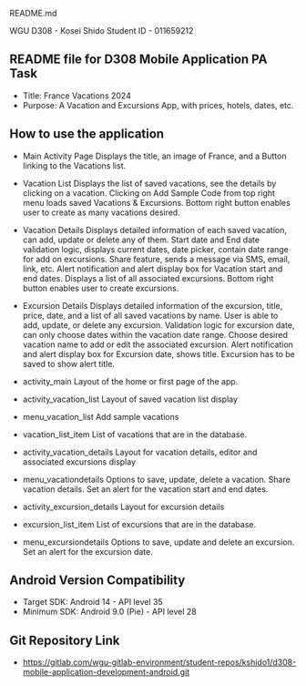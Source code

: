 README.md

WGU D308 - Kosei Shido
Student ID - 011659212

## README file for D308 Mobile Application PA Task

- Title: France Vacations 2024
- Purpose: A Vacation and Excursions App, with prices, hotels, dates, etc.

## How to use the application

- Main Activity Page
    Displays the title, an image of France, and a Button linking to the Vacations list.
- Vacation List
    Displays the list of saved vacations, see the details by clicking on a vacation.
    Clicking on Add Sample Code from top right menu loads saved Vacations & Excursions.
    Bottom right button enables user to create as many vacations desired.
- Vacation Details
    Displays detailed information of each saved vacation, can add, update or delete any of them.
    Start date and End date validation logic, displays current dates, date picker, contain date range for add on excursions.
    Share feature, sends a message via SMS, email, link, etc.
    Alert notification and alert display box for Vacation start and end dates.
    Displays a list of all associated excursions.
    Bottom right button enables user to create excursions.
- Excursion Details
    Displays detailed information of the excursion, title, price, date, and a list of all saved vacations by name.
    User is able to add, update, or delete any excursion.
    Validation logic for excursion date, can only choose dates within the vacation date range.
    Choose desired vacation name to add or edit the associated excursion.
    Alert notification and alert display box for Excursion date, shows title. Excursion has to be saved to show alert title.

- activity_main
    Layout of the home or first page of the app.
- activity_vacation_list
    Layout of saved vacation list display
- menu_vacation_list
    Add sample vacations
- vacation_list_item
    List of vacations that are in the database.
- activity_vacation_details
    Layout for vacation details, editor and associated excursions display
- menu_vacationdetails
    Options to save, update, delete a vacation.
    Share vacation details.
    Set an alert for the vacation start and end dates.
- activity_excursion_details
    Layout for excursion details
- excursion_list_item
    List of excursions that are in the database.
- menu_excursiondetails
    Options to save, update and delete an excursion.
    Set an alert for the excursion date.

## Android Version Compatibility

- Target SDK: Android 14 - API level 35
- Minimum SDK: Android 9.0 (Pie) - API level 28
    
## Git Repository Link

- https://gitlab.com/wgu-gitlab-environment/student-repos/kshido1/d308-mobile-application-development-android.git